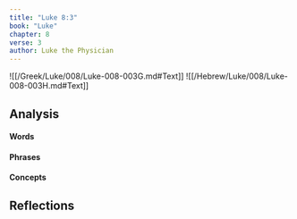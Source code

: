 ```yaml
---
title: "Luke 8:3"
book: "Luke"
chapter: 8
verse: 3
author: Luke the Physician
---
```

![[/Greek/Luke/008/Luke-008-003G.md#Text]]
![[/Hebrew/Luke/008/Luke-008-003H.md#Text]]

## Analysis

#### Words

#### Phrases

#### Concepts

## Reflections
